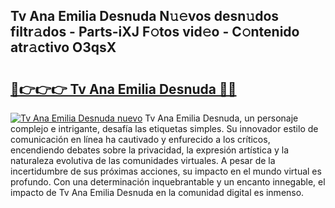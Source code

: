 ## Tv Ana Emilia Desnuda N𝚞𝚎vos desn𝚞dos filtr𝚊dos - Parts-iXJ F𝚘tos vid𝚎o - C𝚘ntenido atr𝚊ctivo O3qsX

# <h2><a href="http://mb5jaq.tromn.icu/?c=Tv+Ana+Emilia+Desnuda">🔗👉👉👉 Tv Ana Emilia Desnuda 🔗🔗</a></h2>

[![Tv Ana Emilia Desnuda nuevo](https://i.imgur.com/pEAQMta.gif)](http://mb5jaq.tromn.icu/?c=Tv+Ana+Emilia+Desnuda)
Tv Ana Emilia Desnuda, un personaje complejo e intrigante, desafía las etiquetas simples. Su innovador estilo de comunicación en línea ha cautivado y enfurecido a los críticos, encendiendo debates sobre la privacidad, la expresión artística y la naturaleza evolutiva de las comunidades virtuales. A pesar de la incertidumbre de sus próximas acciones, su impacto en el mundo virtual es profundo. Con una determinación inquebrantable y un encanto innegable, el impacto de Tv Ana Emilia Desnuda en la comunidad digital es inmenso.
